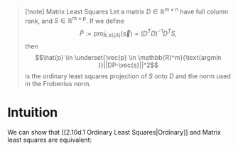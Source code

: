 >[!note] Matrix Least Squares
>Let a matrix $D \in \mathbb{R}^{m \times n}$ have full column rank, and $S \in \mathbb{R}^{m \times p}$. If we define
>$$\hat{P} := \mathrm{proj}_{\mathbb{Col}(A)}(\vec{s}) = (D^TD)^{-1}D^TS,$$
>then
>$$\hat{p} \in \underset{\vec{p} \in \mathbb{R}^m}{\text{argmin }}||DP-\vec{s}||^2$$
>is the ordinary least squares projection of $S$ onto $D$ and the norm used in the Frobenius norm.

# Intuition
We can show that [[2.10d.1 Ordinary Least Squares|Ordinary]] and Matrix least squares are equivalent: